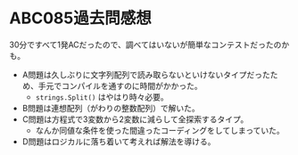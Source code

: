 # ABC085過去問感想

30分ですべて1発ACだったので、調べてはいないが簡単なコンテストだったのかも。

- A問題は久しぶりに文字列配列で読み取らないといけないタイプだったため、手元でコンパイルを通すのに時間がかかった。
  - `strings.Split()` はやはり時々必要。
- B問題は連想配列（がわりの整数配列）で解いた。
- C問題は方程式で3変数から2変数に減らして全探索するタイプ。
  - なんか同値な条件を使った間違ったコーディングをしてしまっていた。
- D問題はロジカルに落ち着いて考えれば解法を導ける。
